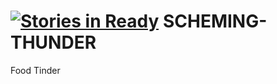 [![Stories in Ready](https://badge.waffle.io/SCHEMING-THUNDER/SCHEMING-THUNDER.png?label=ready&title=Ready)](https://waffle.io/SCHEMING-THUNDER/SCHEMING-THUNDER)
SCHEMING-THUNDER
================

Food Tinder
